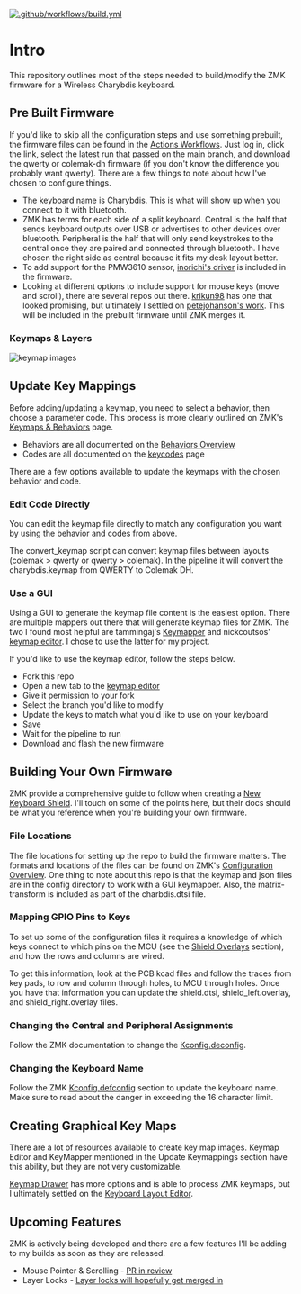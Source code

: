 [![.github/workflows/build.yml](https://github.com/280Zo/charybdis-wireless-mini-zmk-firmware/actions/workflows/build.yml/badge.svg)](https://github.com/280Zo/charybdis-wireless-mini-zmk-firmware/actions/workflows/build.yml)

# Intro

This repository outlines most of the steps needed to build/modify the ZMK firmware for a Wireless Charybdis keyboard.

## Pre Built Firmware

If you'd like to skip all the configuration steps and use something prebuilt, the firmware files can be found in the [Actions Workflows](https://github.com/280Zo/charybdis-wireless-mini-zmk-firmware/actions?query=is%3Acompleted+branch%3Amain). Just log in, click the link, select the latest run that passed on the main branch, and download the qwerty or colemak-dh firmware (if you don't know the difference you probably want qwerty). There are a few things to note about how I've chosen to configure things.

- The keyboard name is Charybdis. This is what will show up when you connect to it with bluetooth.
- ZMK has terms for each side of a split keyboard. Central is the half that sends keyboard outputs over USB or advertises to other devices over bluetooth. Peripheral is the half that will only send keystrokes to the central once they are paired and connected through bluetooth. I have chosen the right side as central because it fits my desk layout better.
- To add support for the PMW3610 sensor, [inorichi's driver](https://github.com/inorichi/zmk-pmw3610-driver?tab=readme-ov-file) is included in the firmware.
- Looking at different options to include support for mouse keys (move and scroll), there are several repos out there. [krikun98](https://github.com/krikun98/zmk/tree/mouse-pr) has one that looked promising, but ultimately I settled on [petejohanson's work](https://github.com/petejohanson/zmk/blob/feat/pointers-move-scroll/docs/docs/behaviors/mouse-emulation.md). This will be included in the prebuilt firmware until ZMK merges it.

### Keymaps & Layers
![keymap images](keymap-drawer/charybdis.svg)



## Update Key Mappings

Before adding/updating a keymap, you need to select a behavior, then choose a parameter code. This process is more clearly outlined on ZMK's [Keymaps & Behaviors](https://zmk.dev/docs/features/keymaps) page.
- Behaviors are all documented on the [Behaviors Overview](https://zmk.dev/docs/behaviors)
- Codes are all documented on the [keycodes](https://zmk.dev/docs/codes) page

There are a few options available to update the keymaps with the chosen behavior and code.

### Edit Code Directly

You can edit the keymap file directly to match any configuration you want by using the behavior and codes from above.

The convert_keymap script can convert keymap files between layouts (colemak > qwerty or qwerty > colemak). In the pipeline it will convert the charybdis.keymap from QWERTY to Colemak DH.

### Use a GUI

Using a GUI to generate the keymap file content is the easiest option. There are multiple mappers out there that will generate keymap files for ZMK. The two I found most helpful are tammingaj's [Keymapper](https://www.keymapper.dev/code) and nickcoutsos' [keymap editor](https://nickcoutsos.github.io/keymap-editor/). I chose to use the latter for my project.

If you'd like to use the keymap editor, follow the steps below.

- Fork this repo
- Open a new tab to the [keymap editor](https://nickcoutsos.github.io/keymap-editor)
- Give it permission to your fork
- Select the branch you'd like to modify
- Update the keys to match what you'd like to use on your keyboard
- Save
- Wait for the pipeline to run
- Download and flash the new firmware

## Building Your Own Firmware

ZMK provide a comprehensive guide to follow when creating a [New Keyboard Shield](https://zmk.dev/docs/development/new-shield). I'll touch on some of the points here, but their docs should be what you reference when you're building your own firmware.

### File Locations

The file locations for setting up the repo to build the firmware matters. The formats and locations of the files can be found on ZMK's [Configuration Overview](https://zmk.dev/docs/config). One thing to note about this repo is that the keymap and json files are in the config directory to work with a GUI keymapper. Also, the matrix-transform is included as part of the charbdis.dtsi file.

### Mapping GPIO Pins to Keys

To set up some of the configuration files it requires a knowledge of which keys connect to which pins on the MCU (see the [Shield Overlays](https://zmk.dev/docs/development/new-shield#shield-overlays) section), and how the rows and columns are wired.

To get this information, look at the PCB kcad files and follow the traces from key pads, to row and column through holes, to MCU through holes. Once you have that information you can update the shield.dtsi, shield_left.overlay, and shield_right.overlay files.

### Changing the Central and Peripheral Assignments

Follow the ZMK documentation to change the [Kconfig.deconfig](https://zmk.dev/docs/development/new-shield#kconfigdefconfig).

### Changing the Keyboard Name

Follow the ZMK [Kconfig.defconfig](https://zmk.dev/docs/development/new-shield#kconfigdefconfig) section to update the keyboard name. Make sure to read about the danger in exceeding the 16 character limit.

## Creating Graphical Key Maps
 
There are a lot of resources available to create key map images. Keymap Editor and KeyMapper mentioned in the Update Keymappings section have this ability, but they are not very customizable.

[Keymap Drawer](https://keymap-drawer.streamlit.app/) has more options and is able to process ZMK keymaps, but I ultimately settled on the [Keyboard Layout Editor](http://www.keyboard-layout-editor.com/#/).
 
## Upcoming Features

ZMK is actively being developed and there are a few features I'll be adding to my builds as soon as they are released.

- Mouse Pointer & Scrolling - [PR in review](https://github.com/zmkfirmware/zmk/pull/2027)
- Layer Locks - [Layer locks will hopefully get merged in](https://github.com/zmkfirmware/zmk/pull/1984)